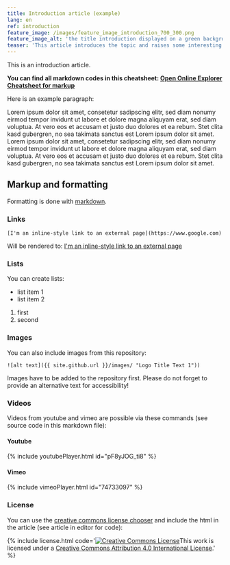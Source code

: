 ```yaml
---
title: Introduction article (example)
lang: en
ref: introduction
feature_image: /images/feature_image_introduction_700_300.png
feature_image_alt: 'the title introduction displayed on a green background with some icons'
teaser: 'This article introduces the topic and raises some interesting questions. Check this article if you want to see some markup in action.'
---
```


This is an introduction article.

**You can find all markdown codes in this cheatsheet: [Open Online Explorer Cheatsheet for markup](https://github.com/MediaLiteracyLab/open-online-explorer/wiki/Cheatsheet-for-article-markup:-links,-images,-videos-&-more)**

Here is an example paragraph:

Lorem ipsum dolor sit amet, consetetur sadipscing elitr, sed diam nonumy eirmod tempor invidunt ut labore et dolore magna aliquyam erat, sed diam voluptua. At vero eos et accusam et justo duo dolores et ea rebum. Stet clita kasd gubergren, no sea takimata sanctus est Lorem ipsum dolor sit amet. Lorem ipsum dolor sit amet, consetetur sadipscing elitr, sed diam nonumy eirmod tempor invidunt ut labore et dolore magna aliquyam erat, sed diam voluptua. At vero eos et accusam et justo duo dolores et ea rebum. Stet clita kasd gubergren, no sea takimata sanctus est Lorem ipsum dolor sit amet.

## Markup and formatting

Formatting is done with [markdown](https://daringfireball.net/projects/markdown/).

### Links

`[I'm an inline-style link to an external page](https://www.google.com)`

Will be rendered to: [I'm an inline-style link to an external page](https://www.google.com)

### Lists

You can create lists:

* list item 1
* list item 2

1. first
2. second

### Images

You can also include images from this repository:

`![alt text]({{ site.github.url }}/images/ "Logo Title Text 1"))`

Images have to be added to the repository first. Please do not forget to provide an alternative text for accessibility!

### Videos

Videos from youtube and vimeo are possible via these commands (see source code in this markdown file):

#### Youtube

{% include youtubePlayer.html id="pF8yJOG_ti8" %}

#### Vimeo

{% include vimeoPlayer.html id="74733097" %}


### License

You can use the [creative commons license chooser](https://creativecommons.org/choose/) and include the html in the article (see article in editor for code):

{% include license.html code='<a rel="license" href="http://creativecommons.org/licenses/by/4.0/"><img alt="Creative Commons License" style="border-width:0" src="https://i.creativecommons.org/l/by/4.0/88x31.png" /></a>This work is licensed under a <a rel="license" href="http://creativecommons.org/licenses/by/4.0/">Creative Commons Attribution 4.0 International License</a>.' %}
